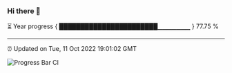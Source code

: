 ### Hi there 👋

⏳ Year progress { ███████████████████████▁▁▁▁▁▁▁ } 77.75 %

---

⏰ Updated on Tue, 11 Oct 2022 19:01:02 GMT

![Progress Bar CI](https://github.com/liununu/liununu/workflows/Progress%20Bar%20CI/badge.svg)
